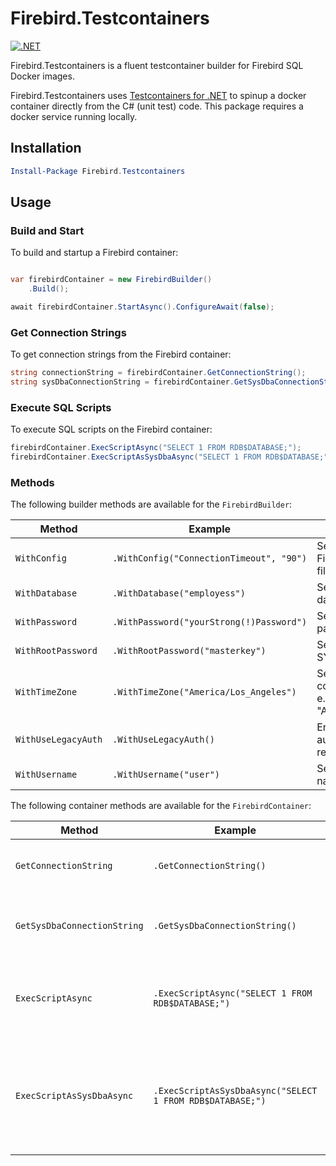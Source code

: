 ﻿# Firebird.Testcontainers

[![.NET](https://github.com/willibrandon/firebird-resources/actions/workflows/dotnet.yml/badge.svg)](https://github.com/willibrandon/firebird-resources/actions/workflows/dotnet.yml)

Firebird.Testcontainers is a fluent testcontainer builder for Firebird SQL Docker images.

Firebird.Testcontainers uses [Testcontainers for .NET](https://dotnet.testcontainers.org/) to spinup a docker container directly from the C# (unit test) code. This package requires a docker service running locally.

## Installation

```PowerShell
Install-Package Firebird.Testcontainers
```

## Usage
### Build and Start

To build and startup a Firebird container:

```csharp

var firebirdContainer = new FirebirdBuilder()
    .Build();

await firebirdContainer.StartAsync().ConfigureAwait(false);

```
### Get Connection Strings

To get connection strings from the Firebird container:

```csharp
string connectionString = firebirdContainer.GetConnectionString();
string sysDbaConnectionString = firebirdContainer.GetSysDbaConnectionString();
```

### Execute SQL Scripts

To execute SQL scripts on the Firebird container:

```csharp
firebirdContainer.ExecScriptAsync("SELECT 1 FROM RDB$DATABASE;");
firebirdContainer.ExecScriptAsSysDbaAsync("SELECT 1 FROM RDB$DATABASE;");

```

### Methods
The following builder methods are available for the `FirebirdBuilder`:

| Method |  Example | What |
| -      | -        | -    |
| `WithConfig` | `.WithConfig("ConnectionTimeout", "90")` | Sets values in the Firebird configuration file (firebird.conf).
| `WithDatabase` | `.WithDatabase("employess")` | Sets the Firebird database name.
| `WithPassword` | `.WithPassword("yourStrong(!)Password")` | Sets the Firebird user password.
| `WithRootPassword` | `.WithRootPassword("masterkey")` | Sets the Firebird SYSDBA password.
| `WithTimeZone` | `.WithTimeZone("America/Los_Angeles")` | Sets the Firebird container time zone. e.g. "America/Los_Angeles".
| `WithUseLegacyAuth` | `.WithUseLegacyAuth()` | Enables legacy Firebird authentication (not recommended).
| `WithUsername` | `.WithUsername("user")` | Sets the Firebird user name.

The following container methods are available for the `FirebirdContainer`:

| Method |  Example | What |
| -      | -        | -    |
| `GetConnectionString` | `.GetConnectionString()` | Gets the Firebird connection string.
| `GetSysDbaConnectionString` | `.GetSysDbaConnectionString()` | Gets the Firebird SYSDBA connection string.
| `ExecScriptAsync` | `.ExecScriptAsync("SELECT 1 FROM RDB$DATABASE;")` | Executes the SQL script in the Firebird container.
| `ExecScriptAsSysDbaAsync` | `.ExecScriptAsSysDbaAsync("SELECT 1 FROM RDB$DATABASE;")` | Executes the SQL script in the Firebird container using the SYSDBA account.